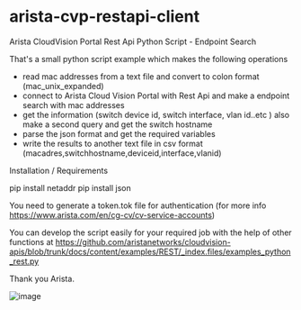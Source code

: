 # arista-cvp-restapi-client
Arista CloudVision Portal Rest Api Python Script - Endpoint Search

That's a small python script example which makes the following operations

- read mac addresses from a text file and convert to colon format (mac_unix_expanded)
- connect to Arista Cloud Vision Portal with Rest Api and make a endpoint search with mac addresses
- get the information (switch device id, switch interface, vlan id..etc ) also make a second query and get the switch hostname
- parse the json format and get the required variables
- write the results to another text file in csv format (macadres,switchhostname,deviceid,interface,vlanid)

Installation / Requirements

pip install netaddr
pip install json

You need to generate a token.tok file for authentication (for more info https://www.arista.com/en/cg-cv/cv-service-accounts)

You can develop the script easily for your required job with the help of other functions at https://github.com/aristanetworks/cloudvision-apis/blob/trunk/docs/content/examples/REST/_index.files/examples_python_rest.py

Thank you Arista.

![image](https://user-images.githubusercontent.com/917944/231074679-a9adabad-2b66-4538-a8b1-8647a5fbab60.png)
